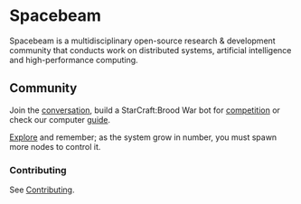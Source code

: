 # Spacebeam

Spacebeam is a multidisciplinary open-source research & development community that conducts work on distributed systems, artificial intelligence and high-performance computing.

## Community
Join the [conversation](https://discord.com/invite/SFpVE5Z), build a StarCraft:Brood War bot for [competition](https://torchup.org) or check our computer [guide](https://github.com/spacebeam/guide/wiki). 

[Explore](https://spacebeam.org) and remember; as the system grow in number, you must spawn more nodes to control it.

### Contributing

See [Contributing](CONTRIBUTING.md).
